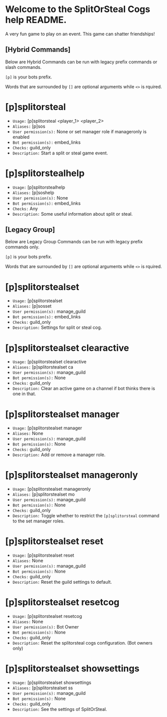 # Welcome to the SplitOrSteal Cogs help README.

A very fun game to play on an event. This game can shatter friendships!

## [Hybrid Commands] 
Below are Hybrid Commands can be run with legacy prefix commands or slash commands.

`[p]` is your bots prefix.

Words that are surrounded by `[]` are optional arguments while `<>` is rquired.

# [p]splitorsteal
 - `Usage:` [p]splitorsteal <player_1> <player_2> <prize>
 - `Aliases:` [p]sos
 - `User permission(s):` None or set manager role if manageronly is enabled
 - `Bot permission(s):` embed_links
 - `Checks:` guild_only
 - `Description:` Start a split or steal game event.

# [p]splitorstealhelp
 - `Usage:` [p]splitorstealhelp
 - `Aliases:` [p]soshelp
 - `User permission(s):` None
 - `Bot permission(s):` embed_links
 - `Checks:` Any
 - `Description:` Some useful information about split or steal.

## [Legacy Group]
Below are Legacy Group Commands can be run with legacy prefix commands only.

`[p]` is your bots prefix.

Words that are surrounded by `[]` are optional arguments while `<>` is rquired.

# [p]splitorstealset
 - `Usage:` [p]splitorstealset
 - `Aliases:` [p]sosset
 - `User permission(s):` manage_guild
 - `Bot permission(s):` embed_links
 - `Checks:` guild_only
 - `Description:` Settings for split or steal cog.

# [p]splitorstealset clearactive
 - `Usage:` [p]splitorstealset clearactive
 - `Aliases:` [p]splitorstealset ca
 - `User permission(s):` manage_guild
 - `Bot permission(s):` None
 - `Checks:` guild_only
 - `Description:` Clear an active game on a channel if bot thinks there is one in that.

# [p]splitorstealset manager
 - `Usage:` [p]splitorstealset manager
 - `Aliases:` None
 - `User permission(s):` manage_guild
 - `Bot permission(s):` None
 - `Checks:` guild_only
 - `Description:` Add or remove a manager role.

# [p]splitorstealset manageronly
 - `Usage:` [p]splitorstealset manageronly
 - `Aliases:` [p]splitorstealset mo
 - `User permission(s):` manage_guild
 - `Bot permission(s):` None
 - `Checks:` guild_only
 - `Description:` Toggle whether to restrict the `[p]splitorsteal` command to the set manager roles.

# [p]splitorstealset reset
 - `Usage:` [p]splitorstealset reset
 - `Aliases:` None
 - `User permission(s):` manage_guild
 - `Bot permission(s):` None
 - `Checks:` guild_only
 - `Description:` Reset the guild settings to default.

# [p]splitorstealset resetcog
 - `Usage:` [p]splitorstealset resetcog
 - `Aliases:` None
 - `User permission(s):` Bot Owner
 - `Bot permission(s):` None
 - `Checks:` guild_only
 - `Description:` Reset the splitorsteal cogs configuration. (Bot owners only)

# [p]splitorstealset showsettings
 - `Usage:` [p]splitorstealset showsettings
 - `Aliases:` [p]splitorstealset ss
 - `User permission(s):` manage_guild
 - `Bot permission(s):` None
 - `Checks:` guild_only
 - `Description:` See the settings of SplitOrSteal.